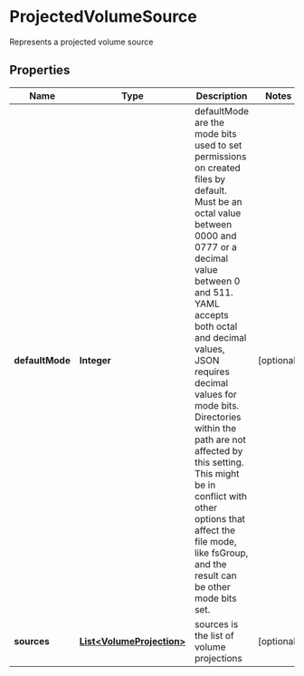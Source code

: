 

# ProjectedVolumeSource

Represents a projected volume source

## Properties

Name | Type | Description | Notes
------------ | ------------- | ------------- | -------------
**defaultMode** | **Integer** | defaultMode are the mode bits used to set permissions on created files by default. Must be an octal value between 0000 and 0777 or a decimal value between 0 and 511. YAML accepts both octal and decimal values, JSON requires decimal values for mode bits. Directories within the path are not affected by this setting. This might be in conflict with other options that affect the file mode, like fsGroup, and the result can be other mode bits set. |  [optional]
**sources** | [**List&lt;VolumeProjection&gt;**](VolumeProjection.md) | sources is the list of volume projections |  [optional]



